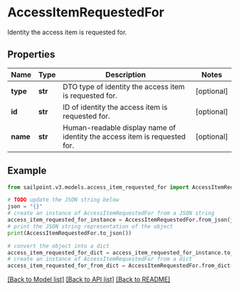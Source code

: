 # AccessItemRequestedFor

Identity the access item is requested for.

## Properties

Name | Type | Description | Notes
------------ | ------------- | ------------- | -------------
**type** | **str** | DTO type of identity the access item is requested for. | [optional] 
**id** | **str** | ID of identity the access item is requested for. | [optional] 
**name** | **str** | Human-readable display name of identity the access item is requested for. | [optional] 

## Example

```python
from sailpoint.v3.models.access_item_requested_for import AccessItemRequestedFor

# TODO update the JSON string below
json = "{}"
# create an instance of AccessItemRequestedFor from a JSON string
access_item_requested_for_instance = AccessItemRequestedFor.from_json(json)
# print the JSON string representation of the object
print(AccessItemRequestedFor.to_json())

# convert the object into a dict
access_item_requested_for_dict = access_item_requested_for_instance.to_dict()
# create an instance of AccessItemRequestedFor from a dict
access_item_requested_for_from_dict = AccessItemRequestedFor.from_dict(access_item_requested_for_dict)
```
[[Back to Model list]](../README.md#documentation-for-models) [[Back to API list]](../README.md#documentation-for-api-endpoints) [[Back to README]](../README.md)


